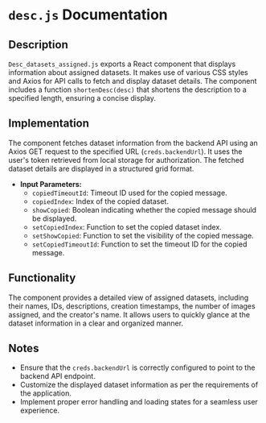 # `desc.js` Documentation

## Description

`Desc_datasets_assigned.js` exports a React component that displays information about assigned datasets. It makes use of various CSS styles and Axios for API calls to fetch and display dataset details. The component includes a function `shortenDesc(desc)` that shortens the description to a specified length, ensuring a concise display.

## Implementation

The component fetches dataset information from the backend API using an Axios GET request to the specified URL (`creds.backendUrl`). It uses the user's token retrieved from local storage for authorization. The fetched dataset details are displayed in a structured grid format.

- **Input Parameters:**
  - `copiedTimeoutId`: Timeout ID used for the copied message.
  - `copiedIndex`: Index of the copied dataset.
  - `showCopied`: Boolean indicating whether the copied message should be displayed.
  - `setCopiedIndex`: Function to set the copied dataset index.
  - `setShowCopied`: Function to set the visibility of the copied message.
  - `setCopiedTimeoutId`: Function to set the timeout ID for the copied message.

## Functionality

The component provides a detailed view of assigned datasets, including their names, IDs, descriptions, creation timestamps, the number of images assigned, and the creator's name. It allows users to quickly glance at the dataset information in a clear and organized manner.

## Notes

- Ensure that the `creds.backendUrl` is correctly configured to point to the backend API endpoint.
- Customize the displayed dataset information as per the requirements of the application.
- Implement proper error handling and loading states for a seamless user experience.